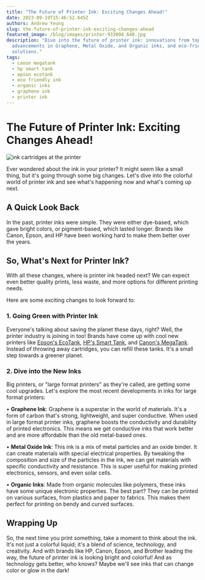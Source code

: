 ```yaml
---
title: "The Future of Printer Ink: Exciting Changes Ahead!"
date: 2023-09-19T15:46:52.645Z
authors: Andrew Yeung
slug: the-future-of-printer-ink-exciting-changes-ahead
featured_image: /blog/images/printer-933098_640.jpg
description: "Dive into the future of printer ink: innovations from top brands,
  advancements in Graphene, Metal Oxide, and Organic inks, and eco-friendly
  solutions."
tags:
  - canon megatank
  - hp smart tank
  - epson ecotank
  - eco friendly ink
  - organic inks
  - graphene ink
  - printer ink
---
```

# The Future of Printer Ink: Exciting Changes Ahead!

![ink cartridges at the printer](/images/printer-933098_640.jpg "ink cartridges at the printer")

Ever wondered about the ink in your printer? It might seem like a small thing, but it's going through some big changes. Let's dive into the colorful world of printer ink and see what's happening now and what's coming up next.

## A Quick Look Back

In the past, printer inks were simple. They were either dye-based, which gave bright colors, or pigment-based, which lasted longer. Brands like Canon, Epson, and HP have been working hard to make them better over the years.

## **So, What's Next for Printer Ink?**

With all these changes, where is printer ink headed next? We can expect even better quality prints, less waste, and more options for different printing needs.

Here are some exciting changes to look forward to:

### **1. Going Green with Printer Ink**

Everyone's talking about saving the planet these days, right? Well, the printer industry is joining in too! Brands have come up with cool new printers like [Epson's EcoTank](https://www.compandsave.com/epson/ecotank), [HP's Smart Tank](https://www.compandsave.com/hp/smart-tank-plus), and [Canon's MegaTank](https://www.compandsave.com/canon/gi-21-ink-bottles/gi-21-4-combo). Instead of throwing away cartridges, you can refill these tanks. It's a small step towards a greener planet.

### **2. Dive into the New Inks**

Big printers, or "large format printers" as they're called, are getting some cool upgrades. Let's explore the most recent developments in inks for large format printers:

• **Graphene Ink**: Graphene is a superstar in the world of materials. It's a form of carbon that's strong, lightweight, and super conductive. When used in large format printer inks, graphene boosts the conductivity and durability of printed electronics. This means we get conductive inks that work better and are more affordable than the old metal-based ones.

• **Metal Oxide Ink**: This ink is a mix of metal particles and an oxide binder. It can create materials with special electrical properties. By tweaking the composition and size of the particles in the ink, we can get materials with specific conductivity and resistance. This is super useful for making printed electronics, sensors, and even solar cells.

• **Organic Inks**: Made from organic molecules like polymers, these inks have some unique electronic properties. The best part? They can be printed on various surfaces, from plastics and paper to fabrics. This makes them perfect for printing on bendy and curved surfaces.

## **Wrapping Up**

So, the next time you print something, take a moment to think about the ink. It's not just a colorful liquid; it's a blend of science, technology, and creativity. And with brands like HP, Canon, Epson, and Brother leading the way, the future of printer ink is looking bright and colorful! And as technology gets better, who knows? Maybe we'll see inks that can change color or glow in the dark!